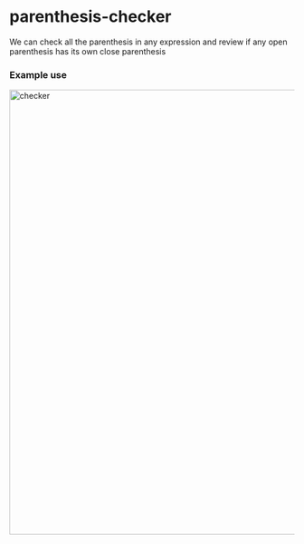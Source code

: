 # parenthesis-checker
We can check all the parenthesis in any expression and review if any open parenthesis has its own close parenthesis


### Example use

<img width="785" alt="checker" src="https://user-images.githubusercontent.com/42686771/120876241-48e8e480-c575-11eb-9514-c85d8e4855d8.png">

